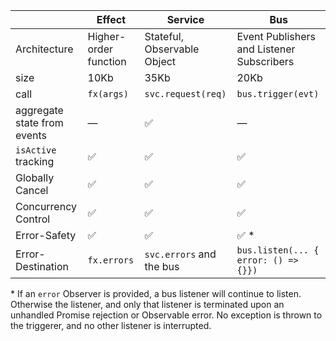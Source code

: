 |                             | Effect                | Service                     | Bus                                       |
| --------------------------- | --------------------- | --------------------------- | ----------------------------------------- |
| Architecture                | Higher-order function | Stateful, Observable Object | Event Publishers and Listener Subscribers |
| size                        | 10Kb                  | 35Kb                        | 20Kb                                      |
| call                        | `fx(args)`            | `svc.request(req)`          | `bus.trigger(evt)`                        |
| aggregate state from events | —                     | ✅                          | —                                         |
| `isActive` tracking         | ✅                    | ✅                          | ✅                                        |
| Globally Cancel             | ✅                    | ✅                          | ✅                                        |
| Concurrency Control         | ✅                    | ✅                          | ✅                                        |
| Error-Safety                | ✅                    | ✅                          | ✅ \*                                     |
| Error-Destination           | `fx.errors`           | `svc.errors` and the bus    | `bus.listen(... { error: () => {}})`      |

\* If an `error` Observer is provided, a bus listener will continue to listen.
Otherwise the listener, and only that listener is terminated upon an unhandled Promise rejection or Observable error.
No exception is thrown to the triggerer, and no other listener is interrupted.
